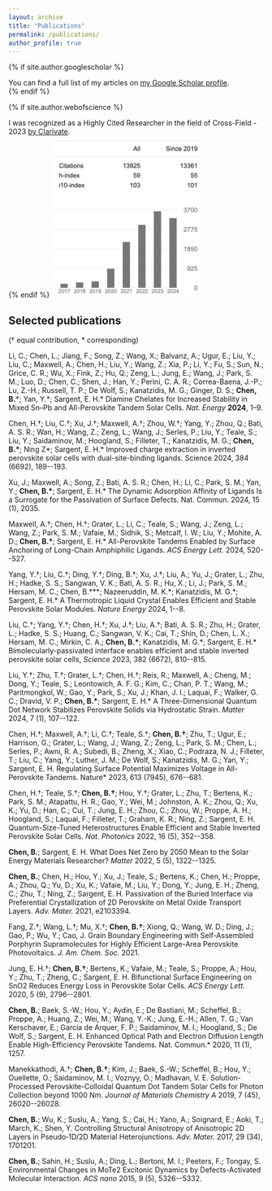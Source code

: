 ```yaml
---
layout: archive
title: "Publications"
permalink: /publications/
author_profile: true
---
```


{% if site.author.googlescholar %}
  <div class="wordwrap">You can find a full list of my articles on <a href="{{site.author.googlescholar}}">my Google Scholar profile</a>.</div>
{% endif %}

{% if site.author.webofscience %}
  <div class="wordwrap">I was recognized as a Highly Cited Researcher in the field of Cross-Field - 2023 <a href="{{site.author.webofscience}}">by Clarivate</a>.</div>
{% endif %}

<img src="/images/citationGoogle.png" width="300">

## Selected publications 
(† equal contribution, * corresponding)

Li, C.; Chen, L.; Jiang, F.; Song, Z.; Wang, X.; Balvanz, A.; Ugur, E.; Liu, Y.; Liu, C.; Maxwell, A.; Chen, H.; Liu, Y.; Wang, Z.; Xia, P.; Li, Y.; Fu, S.; Sun, N.; Grice, C. R.; Wu, X.; Fink, Z.; Hu, Q.; Zeng, L.; Jung, E.; Wang, J.; Park, S. M.; Luo, D.; Chen, C.; Shen, J.; Han, Y.; Perini, C. A. R.; Correa-Baena, J.-P.; Lu, Z.-H.; Russell, T. P.; De Wolf, S.; Kanatzidis, M. G.; Ginger, D. S.; **Chen, B.***; Yan, Y.\*; Sargent, E. H.\* Diamine Chelates for Increased Stability in Mixed Sn–Pb and All-Perovskite Tandem Solar Cells. *Nat. Energy* **2024**, 1–9.  

Chen, H.†; Liu, C.†; Xu, J.†; Maxwell, A.†; Zhou, W.†; Yang, Y.; Zhou, Q.; Bati, A. S. R.; Wan, H.; Wang, Z.; Zeng, L.; Wang, J.; Serles, P.; Liu, Y.; Teale, S.; Liu, Y.; Saidaminov, M.; Hoogland, S.; Filleter, T.; Kanatzidis, M. G.; **Chen, B.\***; Ning Z\*; Sargent, E. H.\* Improved
charge extraction in inverted perovskite solar cells with
dual-site-binding ligands. Science 2024, 384 (6692), 189--193.

Xu, J.; Maxwell, A.; Song, Z.; Bati, A. S. R.; Chen, H.; Li, C.; Park, S. M.; Yan, Y.; **Chen, B.\***; Sargent, E. H.\* The Dynamic Adsorption Affinity of Ligands Is a Surrogate for the Passivation of Surface Defects. Nat. Commun. 2024, 15 (1), 2035.

Maxwell, A.†; Chen, H.†; Grater, L.; Li, C.; Teale, S.; Wang, J.; Zeng, L.; Wang, Z.; Park, S. M.; Vafaie, M.; Sidhik, S.; Metcalf, I. W.; Liu, Y.; Mohite, A. D.; **Chen, B.\***; Sargent, E. H.\* All-Perovskite Tandems Enabled by Surface Anchoring of Long-Chain Amphiphilic Ligands.
*ACS Energy Lett.* 2024, 520--527.

Yang, Y.†; Liu, C.†; Ding, Y.†; Ding, B.†; Xu, J.†; Liu, A.; Yu, J.; Grater, L.; Zhu, H.; Hadke, S. S.; Sangwan, V. K.; Bati, A. S. R.; Hu, X.; Li, J.; Park, S. M.; Hersam, M. C.; Chen, B.\***; Nazeeruddin, M. K.\*; Kanatzidis, M. G.\*; Sargent, E. H.\* A Thermotropic Liquid Crystal Enables Efficient and Stable Perovskite Solar Modules. *Nature Energy* 2024, 1--8.

Liu, C.†; Yang, Y.†; Chen, H.†; Xu, J.†; Liu, A.†; Bati, A. S. R.; Zhu, H.; Grater, L.; Hadke, S. S.; Huang, C.; Sangwan, V. K.; Cai, T.; Shin, D.; Chen, L. X.; Hersam, M. C.; Mirkin, C. A.; **Chen, B.\***; Kanatzidis, M. G.\*; Sargent, E. H.\* Bimolecularly-passivated interface enables efficient and stable inverted perovskite solar cells, *Science* 2023, 382 (6672), 810--815.

Liu, Y.†; Zhu, T.†; Grater, L.†; Chen, H.†; Reis, R.; Maxwell, A.; Cheng, M.; Dong, Y.; Teale, S.; Leontowich, A. F. G.; Kim, C.; Chan, P. T.; Wang, M.; Paritmongkol, W.; Gao, Y.; Park, S.; Xu, J.; Khan, J. I.; Laquai, F.; Walker, G. C.; Dravid, V. P.; **Chen, B.\***; Sargent, E. H.\* A Three-Dimensional Quantum Dot Network Stabilizes Perovskite
Solids via Hydrostatic Strain. *Matter* 2024, 7 (1), 107--122.

Chen, H.†; Maxwell, A.†; Li, C.†; Teale, S.†; **Chen, B.†**; Zhu, T.; Ugur, E.; Harrison, G.; Grater, L.; Wang, J.; Wang, Z.; Zeng, L.; Park, S. M.; Chen, L.; Serles, P.; Awni, R. A.; Subedi, B.; Zheng, X.; Xiao, C.; Podraza, N. J.; Filleter, T.; Liu, C.; Yang, Y.; Luther, J. M.; De Wolf, S.; Kanatzidis, M. G.; Yan, Y.; Sargent, E. H. Regulating Surface Potential Maximizes Voltage in All-Perovskite Tandems. Nature* 2023, 613 (7945), 676--681.

Chen, H.†; Teale, S.†; **Chen, B.†**; Hou, Y.†; Grater, L.; Zhu, T.; Bertens, K.; Park, S. M.; Atapattu, H. R.; Gao, Y.; Wei, M.; Johnston, A. K.; Zhou, Q.; Xu, K.; Yu, D.; Han, C.; Cui, T.; Jung, E. H.; Zhou, C.; Zhou, W.; Proppe, A. H.; Hoogland, S.; Laquai, F.; Filleter, T.; Graham, K. R.; Ning, Z.; Sargent, E. H. Quantum-Size-Tuned Heterostructures Enable Efficient and Stable Inverted Perovskite Solar Cells. *Nat. Photonics* 2022, 16 (5), 352--358.

**Chen, B.**; Sargent, E. H. What Does Net Zero by 2050 Mean to the Solar Energy Materials Researcher? *Matter* 2022, 5 (5), 1322--1325.

**Chen, B.**; Chen, H.; Hou, Y.; Xu, J.; Teale, S.; Bertens, K.; Chen, H.; Proppe, A.; Zhou, Q.; Yu, D.; Xu, K.; Vafaie, M.; Liu, Y.; Dong, Y.; Jung, E. H.; Zheng, C.; Zhu, T.; Ning, Z.; Sargent, E. H. Passivation of the Buried Interface via Preferential Crystallization of 2D Perovskite on Metal Oxide Transport Layers. *Adv. Mater.* 2021, e2103394.

Fang, Z.†; Wang, L.†; Mu, X.†; **Chen, B.†**; Xiong, Q.; Wang, W. D.; Ding, J.; Gao, P.; Wu, Y.; Cao, J. Grain Boundary Engineering with Self-Assembled Porphyrin Supramolecules for Highly Efficient Large-Area Perovskite Photovoltaics. *J. Am. Chem. Soc.* 2021.

Jung, E. H.†; **Chen, B.†**; Bertens, K.; Vafaie, M.; Teale, S.; Proppe, A.; Hou, Y.; Zhu, T.; Zheng, C.; Sargent, E. H. Bifunctional Surface Engineering on SnO2 Reduces Energy Loss in Perovskite Solar Cells. *ACS Energy Lett.* 2020, 5 (9), 2796--2801.

**Chen, B.**; Baek, S.-W.; Hou, Y.; Aydin, E.; De Bastiani, M.; Scheffel, B.; Proppe, A.; Huang, Z.; Wei, M.; Wang, Y.-K.; Jung, E.-H.; Allen, T. G.; Van Kerschaver, E.; García de Arquer, F. P.; Saidaminov, M. I.; Hoogland, S.; De Wolf, S.; Sargent, E. H. Enhanced Optical Path and Electron Diffusion Length Enable High-Efficiency Perovskite Tandems. Nat. Commun.* 2020, 11 (1), 1257.

Manekkathodi, A.†; **Chen, B.†**; Kim, J.; Baek, S.-W.; Scheffel, B.;
Hou, Y.; Ouellette, O.; Saidaminov, M. I.; Voznyy, O.; Madhavan, V. E.
Solution-Processed Perovskite-Colloidal Quantum Dot Tandem Solar Cells
for Photon Collection beyond 1000 Nm. *Journal of Materials Chemistry A*
2019, 7 (45), 26020--26028.

**Chen, B.**; Wu, K.; Suslu, A.; Yang, S.; Cai, H.; Yano, A.; Soignard, E.; Aoki, T.; March, K.; Shen, Y. Controlling Structural Anisotropy of Anisotropic 2D Layers in Pseudo‐1D/2D Material Heterojunctions. *Adv. Mater.* 2017, 29 (34), 1701201.

**Chen, B.**; Sahin, H.; Suslu, A.; Ding, L.; Bertoni, M. I.; Peeters,
F.; Tongay, S. Environmental Changes in MoTe2 Excitonic Dynamics by
Defects-Activated Molecular Interaction. *ACS nano* 2015, 9 (5),
5326--5332.



<!--
{% include base_path %}

{% for post in site.publications reversed %}
  {% include archive-single.html %}
{% endfor %}
-->

